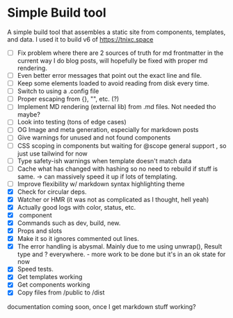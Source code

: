 # Simple Build tool

A simple build tool that assembles a static site from components, templates, and data. I used it to build v6 of https://tnixc.space

- [ ] Fix problem where there are 2 sources of truth for md frontmatter in the current way I do blog posts, will hopefully be fixed with proper md rendering.
- [ ] Even better error messages that point out the exact line and file.
- [ ] Keep some elements loaded to avoid reading from disk every time.
- [ ] Switch to using a .config file
- [ ] Proper escaping from {}, "", etc. (?)
- [ ] Implement MD rendering (external lib) from .md files. Not needed tho maybe?
- [ ] Look into testing (tons of edge cases)
- [ ] OG Image and meta generation, especially for markdown posts
- [ ] Give warnings for unused and not found components
- [ ] CSS scoping in components but waiting for @scope general support , so just use tailwind for now
- [ ] Type safety-ish warnings when template doesn't match data
- [ ] Cache what has changed with hashing so no need to rebuild if stuff is same. -> can massively speed it up if lots of templating.
- [ ] Improve flexibility w/ markdown syntax highlighting theme
- [x] Check for circular deps.
- [x] Watcher or HMR (it was not as complicated as I thought, hell yeah)
- [x] Actually good logs with color, status, etc.
- [x] <markdown> component
- [x] Commands such as dev, build, new.
- [x] Props and slots
- [x] Make it so it ignores commented out lines.
- [x] The error handling is abysmal. Mainly due to me using unwrap(), Result type and ? everywhere. - more work to be done but it's in an ok state for now
- [x] Speed tests.
- [x] Get templates working
- [x] Get components working
- [x] Copy files from /public to /dist

documentation coming soon, once I get markdown stuff working?